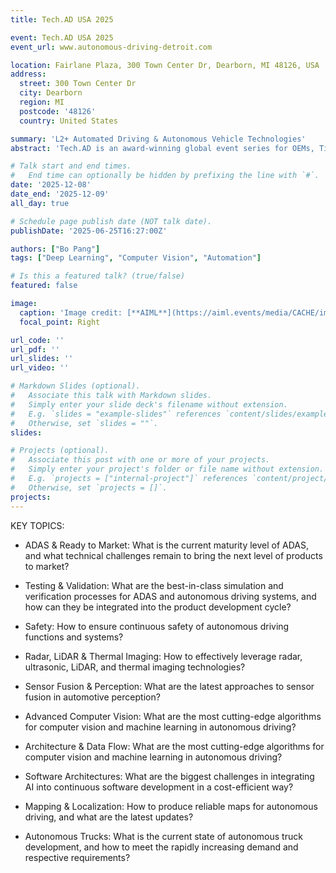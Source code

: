 ```yaml
---
title: Tech.AD USA 2025

event: Tech.AD USA 2025
event_url: www.autonomous-driving-detroit.com

location: Fairlane Plaza, 300 Town Center Dr, Dearborn, MI 48126, USA
address:
  street: 300 Town Center Dr
  city: Dearborn
  region: MI
  postcode: '48126'
  country: United States

summary: 'L2+ Automated Driving & Autonomous Vehicle Technologies'
abstract: 'Tech.AD is an award-winning global event series for OEMs, Tier 1 suppliers, and the entire supply chain working on ADAS and L2+ vehicle automation challenges. Be part of the leading autonomous driving race in the USA! As North America's premier knowledge exchange platform, Tech.AD brings together over 250 key players driving advancements in vehicle automation. This year’s focus includes testing and validation, sensor fusion, deep learning, safety-critical systems, computer vision, software architecture, and more.'

# Talk start and end times.
#   End time can optionally be hidden by prefixing the line with `#`.
date: '2025-12-08'
date_end: '2025-12-09'
all_day: true

# Schedule page publish date (NOT talk date).
publishDate: '2025-06-25T16:27:00Z'

authors: ["Bo Pang"]
tags: ["Deep Learning", "Computer Vision", "Automation"]

# Is this a featured talk? (true/false)
featured: false

image:
  caption: 'Image credit: [**AIML**](https://aiml.events/media/CACHE/images/image/4c/76/4c76218df5e04544a788da8ae259768b/ba480d6c8ea719436c1718015cec4550.jpg)'
  focal_point: Right

url_code: ''
url_pdf: ''
url_slides: ''
url_video: ''

# Markdown Slides (optional).
#   Associate this talk with Markdown slides.
#   Simply enter your slide deck's filename without extension.
#   E.g. `slides = "example-slides"` references `content/slides/example-slides.md`.
#   Otherwise, set `slides = ""`.
slides:

# Projects (optional).
#   Associate this post with one or more of your projects.
#   Simply enter your project's folder or file name without extension.
#   E.g. `projects = ["internal-project"]` references `content/project/deep-learning/index.md`.
#   Otherwise, set `projects = []`.
projects:
---
```


KEY TOPICS:

- ADAS & Ready to Market: What is the current maturity level of ADAS, and what technical challenges remain to bring the next level of products to market?

- Testing & Validation: What are the best-in-class simulation and verification processes for ADAS and autonomous driving systems, and how can they be integrated into the product development cycle?

- Safety: How to ensure continuous safety of autonomous driving functions and systems?

- Radar, LiDAR & Thermal Imaging: How to effectively leverage radar, ultrasonic, LiDAR, and thermal imaging technologies?

- Sensor Fusion & Perception: What are the latest approaches to sensor fusion in automotive perception?

- Advanced Computer Vision: What are the most cutting-edge algorithms for computer vision and machine learning in autonomous driving?

- Architecture & Data Flow: What are the most cutting-edge algorithms for computer vision and machine learning in autonomous driving?

- Software Architectures: What are the biggest challenges in integrating AI into continuous software development in a cost-efficient way?

- Mapping & Localization: How to produce reliable maps for autonomous driving, and what are the latest updates?

- Autonomous Trucks: What is the current state of autonomous truck development, and how to meet the rapidly increasing demand and respective requirements?
